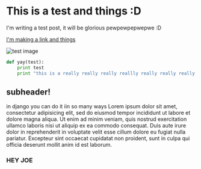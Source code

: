This is a test and things :D
============================

I'm writing a test post, it will be glorious
pewpewpepwepwe :D

[I'm  making a link and things](http://test.com)

![test image](/static/images/me-small.png)


```python
def yay(test):
    print test
    print "this is a really really really reallly really really really really l
```

subheader!
----------

in django you can do it iin so many ways Lorem ipsum dolor sit amet, consectetur adipisicing elit, sed do eiusmod tempor incididunt ut labore et dolore magna aliqua. Ut enim ad minim veniam, quis nostrud exercitation ullamco laboris nisi ut aliquip ex ea commodo consequat. Duis aute irure dolor in reprehenderit in voluptate velit esse cillum dolore eu fugiat nulla pariatur. Excepteur sint occaecat cupidatat non proident, sunt in culpa qui officia deserunt mollit anim id est laborum. 


### HEY JOE ###
